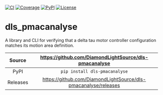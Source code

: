 [![CI](https://github.com/DiamondLightSource/dls-pmacanalyse/actions/workflows/ci.yml/badge.svg)](https://github.com/DiamondLightSource/dls-pmacanalyse/actions/workflows/ci.yml)
[![Coverage](https://codecov.io/gh/DiamondLightSource/dls-pmacanalyse/branch/main/graph/badge.svg)](https://codecov.io/gh/DiamondLightSource/dls-pmacanalyse)
[![PyPI](https://img.shields.io/pypi/v/dls-pmacanalyse.svg)](https://pypi.org/project/dls-pmacanalyse)
[![License](https://img.shields.io/badge/License-Apache%202.0-blue.svg)](https://www.apache.org/licenses/LICENSE-2.0)

# dls_pmacanalyse

A library and CLI for verifying that a delta tau motor controller
configuration matches its motion area definition.

Source          | <https://github.com/DiamondLightSource/dls-pmacanalyse>
:---:           | :---:
PyPI            | `pip install dls-pmacanalyse`
Releases        | <https://github.com/DiamondLightSource/dls-pmacanalyse/releases>

